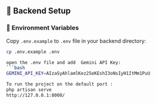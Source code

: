 ## 🔧 Backend Setup

### 📌 Environment Variables
Copy `.env.example` to `.env` file in your backend directory:
```bash
cp .env.example .env

open the .env file and add  Gemini API Key:
```bash
GEMINI_API_KEY=AIzaSyAhlamlKez25eKEshI3oNsIyH1ItMm1PuU

To run the project on the default port : 
php artisan serve
http://127.0.0.1:8000/
